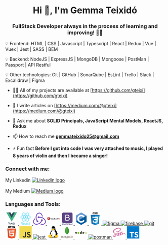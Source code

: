 <h1 align="center">Hi 👋, I'm Gemma Teixidó</h1>
<h3 align="center">FullStack Developer always in the process of learning and improving! 👩‍💻</h3>


💡 Frontend: HTML | CSS | Javascript | Typescript | React | Redux | Vue | Vuex | Jest | SASS | BEM 

💡 Backend: NodeJS | ExpressJS | MongoDB | Mongoose | PostMan | Passport | API Restful

💡 Other technologies: Git | GitHub | SonarQube | EsLint | Trello | Slack | Excalidraw | Figma


- 👨‍💻 All of my projects are available at [https://github.com/gteixi](https://github.com/gteixi)

- 📝 I write articles on [https://medium.com/@gteixi](https://medium.com/@gteixi)

- 💬 Ask me about **SOLID Principals, JavaScript Mental Models, ReactJS, Redux**

- 📫 How to reach me **gemmateixido25@gmail.com**

- ⚡ Fun fact **Before I got into code I was very attached to music, I played 8 years of violin and then I became a singer!**

<h3 align="left">Connect with me:</h3>
<p align="left">
<span>My Linkedin  </span> <a href="https://linkedin.com/in/gemma-teixido-sanchez" target="_blank"><img src="https://www.marketing-branding.com/wp-content/uploads/2014/02/linkedin-logo-marketingbuilding.png" alt="Linkedin logo" height="30" width="30" /></a> 
<br>
<br>
<span>My Medium  </span> <a href="https://medium.com/@gteixi" target="_blank"><img src="https://user-images.githubusercontent.com/57844775/120111160-26b82680-c171-11eb-9796-de5e46621eca.png" alt="Medium logo" height="30" width="30" /></a>
</p>

<h3 align="left">Languages and Tools:</h3>
<p align="left"> <a href="https://vuejs.org/" target="_blank"> <img src="https://raw.githubusercontent.com/devicons/devicon/master/icons/vuejs/vuejs-original-wordmark.svg" alt="vuejs" width="40" height="40"/> </a> <a href="https://reactjs.org/" target="_blank"> <img src="https://raw.githubusercontent.com/devicons/devicon/master/icons/react/react-original-wordmark.svg" alt="react" width="40" height="40"/> </a> <a href="https://redux.js.org" target="_blank"> <img src="https://raw.githubusercontent.com/devicons/devicon/master/icons/redux/redux-original.svg" alt="redux" width="40" height="40"/> </a> <a href="https://angular.io" target="_blank"> <img src="https://raw.githubusercontent.com/devicons/devicon/master/icons/angularjs/angularjs-original-wordmark.svg" alt="angularjs" width="40" height="40"/> </a> <a href="https://getbootstrap.com" target="_blank"> <img src="https://raw.githubusercontent.com/devicons/devicon/master/icons/bootstrap/bootstrap-plain-wordmark.svg" alt="bootstrap" width="40" height="40"/> </a> <a href="https://www.cprogramming.com/" target="_blank"> <img src="https://raw.githubusercontent.com/devicons/devicon/master/icons/c/c-original.svg" alt="c" width="40" height="40"/> </a> <a href="https://www.w3schools.com/css/" target="_blank"> <img src="https://raw.githubusercontent.com/devicons/devicon/master/icons/css3/css3-original-wordmark.svg" alt="css3" width="40" height="40"/> </a> <a href="https://www.figma.com/" target="_blank"> <img src="https://www.vectorlogo.zone/logos/figma/figma-icon.svg" alt="figma" width="40" height="40"/> </a> <a href="https://firebase.google.com/" target="_blank"> <img src="https://www.vectorlogo.zone/logos/firebase/firebase-icon.svg" alt="firebase" width="40" height="40"/> </a> <a href="https://git-scm.com/" target="_blank"> <img src="https://www.vectorlogo.zone/logos/git-scm/git-scm-icon.svg" alt="git" width="40" height="40"/> </a> <a href="https://www.w3.org/html/" target="_blank"> <img src="https://raw.githubusercontent.com/devicons/devicon/master/icons/html5/html5-original-wordmark.svg" alt="html5" width="40" height="40"/> </a> <a href="https://developer.mozilla.org/en-US/docs/Web/JavaScript" target="_blank"> <img src="https://raw.githubusercontent.com/devicons/devicon/master/icons/javascript/javascript-original.svg" alt="javascript" width="40" height="40"/> </a> <a href="https://jestjs.io" target="_blank"> <img src="https://www.vectorlogo.zone/logos/jestjsio/jestjsio-icon.svg" alt="jest" width="40" height="40"/> </a> <a href="https://www.linux.org/" target="_blank"> <img src="https://raw.githubusercontent.com/devicons/devicon/master/icons/linux/linux-original.svg" alt="linux" width="40" height="40"/> </a> <a href="https://www.mongodb.com/" target="_blank"> <img src="https://raw.githubusercontent.com/devicons/devicon/master/icons/mongodb/mongodb-original-wordmark.svg" alt="mongodb" width="40" height="40"/> </a> <a href="https://nodejs.org" target="_blank"> <img src="https://raw.githubusercontent.com/devicons/devicon/master/icons/nodejs/nodejs-original-wordmark.svg" alt="nodejs" width="40" height="40"/> </a> <a href="https://postman.com" target="_blank"> <img src="https://www.vectorlogo.zone/logos/getpostman/getpostman-icon.svg" alt="postman" width="40" height="40"/> </a> <a href="https://sass-lang.com" target="_blank"> <img src="https://raw.githubusercontent.com/devicons/devicon/master/icons/sass/sass-original.svg" alt="sass" width="40" height="40"/> </a> <a href="https://www.typescriptlang.org/" target="_blank"> <img src="https://raw.githubusercontent.com/devicons/devicon/master/icons/typescript/typescript-original.svg" alt="typescript" width="40" height="40"/> </a> </p>

